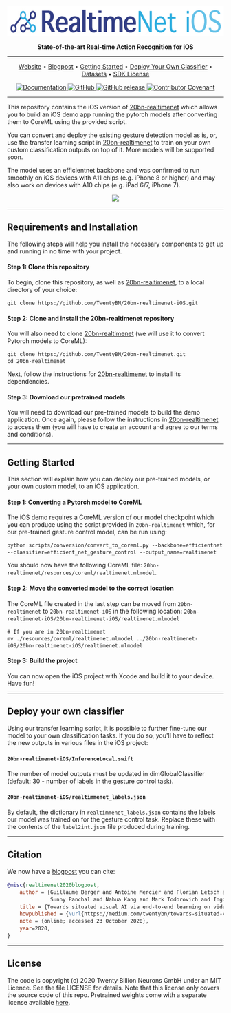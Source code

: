 <div align="center">

<img src="https://raw.githubusercontent.com/TwentyBN/20bn-realtimenet-iOS/main/docs/imgs/temp_realtimenetios_header_1.png" height="70px">

**State-of-the-art Real-time Action Recognition for iOS**

---

<!-- TABLE OF CONTENTS -->
<p align="center">
  <a href="https://www.20bn.com/">Website</a> •
  <a href="https://medium.com/twentybn/towards-situated-visual-ai-via-end-to-end-learning-on-video-clips-2832bd9d519f">Blogpost</a> •  
  <a href="#getting-started">Getting Started</a> •
  <a href="#deploy-your-own-classifier">Deploy Your Own Classifier</a> •
  <a href="https://20bn.com/products/datasets">Datasets</a> •   
  <a href="https://20bn.com/licensing/sdk/evaluation">SDK License</a>
</p>

<!-- BADGES -->
<p align="center">
    <a href="https://20bn.com/">
        <img alt="Documentation" src="https://img.shields.io/website/http/20bn.com.svg?down_color=red&down_message=offline&up_message=online">
    </a>
    <a href="https://github.com/TwentyBN/20bn-realtimenet/master/LICENSE">
        <img alt="GitHub" src="https://img.shields.io/github/license/TwentyBN/20bn-realtimenet.svg?color=blue">
    </a>
    <a href="https://github.com/TwentyBN/20bn-realtimenet/releases">
        <img alt="GitHub release" src="https://img.shields.io/github/release/TwentyBN/20bn-realtimenet.svg">
    </a>
    <a href="https://github.com/TwentyBN/20bn-realtimenet/blob/master/CODE_OF_CONDUCT.md">
        <img alt="Contributor Covenant" src="https://img.shields.io/badge/Contributor%20Covenant-v2.0%20adopted-ff69b4.svg">
    </a>
</p>

</div>

---

This repository contains the iOS version of [20bn-realtimenet](https://github.com/TwentyBN/20bn-realtimenet) which allows you to build an iOS demo app running the pytorch models after converting them to CoreML using the provided script. 

You can convert and deploy the existing gesture detection model as is, or, use the transfer learning script in [20bn-realtimenet](https://github.com/TwentyBN/20bn-realtimenet) to train on your own custom classification outputs on top of it. More models will be supported soon.

The model uses an efficientnet backbone and was confirmed to run smoothly on iOS devices with A11 chips (e.g. iPhone 8 or higher) and may also work on devices with A10 chips (e.g. iPad 6/7, iPhone 7).

<p align="center">
    <img src="https://raw.githubusercontent.com/TwentyBN/20bn-realtimenet-iOS/main/docs/gifs/realtimenetiOS_gesture.gif" width="400px">
</p>

---

## Requirements and Installation

The following steps will help you install the necessary components to get up and running in no time with your project. 

#### Step 1: Clone this repository

To begin, clone this repository, as well as [20bn-realtimenet](https://github.com/TwentyBN/20bn-realtimenet), to a local directory of your choice:

```shell
git clone https://github.com/TwentyBN/20bn-realtimenet-iOS.git
```

#### Step 2: Clone and install the 20bn-realtimenet repository

You will also need to clone [20bn-realtimenet](https://github.com/TwentyBN/20bn-realtimenet) (we will use it to convert Pytorch models to CoreML):

```shell
git clone https://github.com/TwentyBN/20bn-realtimenet.git
cd 20bn-realtimenet
```

Next, follow the instructions for [20bn-realtimenet](https://github.com/TwentyBN/20bn-realtimenet) to install
 its dependencies.

#### Step 3: Download our pretrained models

You will need to download our pre-trained models to build the demo application. Once again, please follow the
 instructions in [20bn-realtimenet](https://github.com/TwentyBN/20bn-realtimenet) to access them (you will have to create an account and agree to our terms and conditions).

--- 

## Getting Started

This section will explain how you can deploy our pre-trained models, or your own custom model, to an iOS application. 

#### Step 1: Converting a Pytorch model to CoreML

The iOS demo requires a CoreML version of our model checkpoint which you can produce using the script provided in
 `20bn-realtimenet` which, for our pre-trained gesture control model, can be run using:

```shell
python scripts/conversion/convert_to_coreml.py --backbone=efficientnet --classifier=efficient_net_gesture_control --output_name=realtimenet
```

You should now have the following CoreML file: `20bn-realtimenet/resources/coreml/realtimenet.mlmodel`.

#### Step 2: Move the converted model to the correct location

The CoreML file created in the last step can be moved from `20bn-realtimenet` to `20bn-realtimenet-iOS` in the following location: `20bn-realtimenet-iOS/20bn-realtimenet-iOS/realtimenet.mlmodel`

```shell
# If you are in 20bn-realtimenet
mv ./resources/coreml/realtimenet.mlmodel ../20bn-realtimenet-iOS/20bn-realtimenet-iOS/realtimenet.mlmodel
```

#### Step 3: Build the project

You can now open the iOS project with Xcode and build it to your device. Have fun!

---

## Deploy your own classifier

Using our transfer learning script, it is possible to further fine-tune our model to your own classification tasks. If
 you do so, you'll have to reflect the new outputs in various files in the iOS project: 

#### `20bn-realtimenet-iOS/InferenceLocal.swift` 
The number of model outputs must be updated in dimGlobalClassifier (default: 30 - number of labels in the gesture control task).

#### `20bn-realtimenet-iOS/realtimmenet_labels.json` 

By default, the dictionary in `realtimmenet_labels.json` contains the labels our model was trained on for the gesture control task. Replace these with the contents of the `label2int.json` file produced during training.

---

## Citation

We now have a [blogpost](https://medium.com/twentybn/towards-situated-visual-ai-via-end-to-end-learning-on-video-clips-2832bd9d519f) you can cite:

```bibtex
@misc{realtimenet2020blogpost,
    author = {Guillaume Berger and Antoine Mercier and Florian Letsch and Cornelius Boehm and 
              Sunny Panchal and Nahua Kang and Mark Todorovich and Ingo Bax and Roland Memisevic},
    title = {Towards situated visual AI via end-to-end learning on video clips},
    howpublished = {\url{https://medium.com/twentybn/towards-situated-visual-ai-via-end-to-end-learning-on-video-clips-2832bd9d519f}},
    note = {online; accessed 23 October 2020},
    year=2020,
}
```

---

## License 

The code is copyright (c) 2020 Twenty Billion Neurons GmbH under an MIT Licence. See the file LICENSE for details. Note that this license 
only covers the source code of this repo. Pretrained weights come with a separate license available [here](https://20bn.com/licensing/sdk/evaluation).

